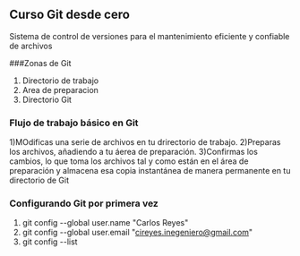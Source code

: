 ## Curso Git desde cero
Sistema de control de versiones para el mantenimiento
eficiente y confiable de archivos

###Zonas de Git
1. Directorio de trabajo
2. Area de preparacion
3. Directorio Git

### Flujo de trabajo básico en Git
1)MOdificas una serie de archivos en tu drirectorio de trabajo.
2)Preparas los archivos, añadiendo a tu áerea de preparación.
3)Confirmas los cambios, lo que toma los archivos tal y como están en el área de 
preparación  y almacena esa copia instantánea de manera permanente en tu directorio de Git

### Configurando Git por primera vez
1. git config --global user.name "Carlos Reyes"
2. git config --global user.email "cireyes.inegeniero@gmail.com"
3. git config --list